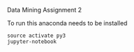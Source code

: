 Data Mining Assignment 2

To run this anaconda needs to be installed 

```
source activate py3
jupyter-notebook
```


